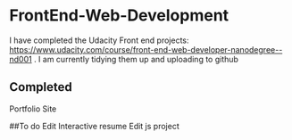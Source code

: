 # FrontEnd-Web-Development
I have completed the Udacity Front end projects: https://www.udacity.com/course/front-end-web-developer-nanodegree--nd001 . I am currently tidying them up and uploading to github

## Completed 
Portfolio Site

##To do 
Edit Interactive resume
Edit js project
